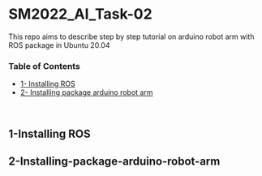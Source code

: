 # SM2022_AI_Task-02
This repo aims to describe step by step tutorial on arduino robot arm with ROS package in Ubuntu 20.04

### Table of Contents
* [1- Installing ROS](#Installing-ROS)
* [2- Installing package arduino robot arm](#2-Installing-package-arduino-robot-arm)

<br>

## 1-Installing ROS
## 2-Installing-package-arduino-robot-arm

